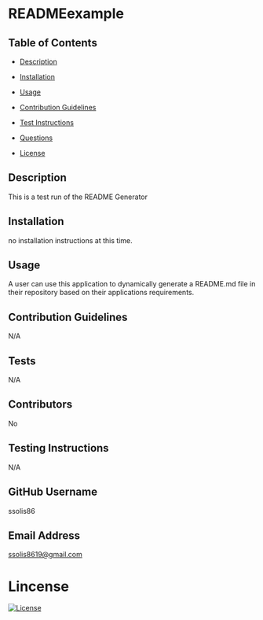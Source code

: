 # **READMEexample**
    
## Table of Contents
    
 *  [Description](#description)
    
 *  [Installation](#installation)
    
 *  [Usage](#usage)
    
 *  [Contribution Guidelines](#guidelines)
    
 *  [Test Instructions](#test)
    
 *  [Questions](#questionOne)
    
 *  [License](#license)
    
## Description
    
 This is a test run of the README Generator
    
## Installation
    
 no installation instructions at this time.
    
## Usage
    
 A user can use this application to dynamically generate a README.md file in their repository based on their applications requirements.
    
## Contribution Guidelines
    
 N/A
    
## Tests
    
 N/A
    
## Contributors
    
 No
    
## Testing Instructions
    
 N/A
    
## GitHub Username
    
 ssolis86
    
## Email Address
    
 ssolis8619@gmail.com
    
# Lincense
    
 [![License](https://img.shields.io/badge/License-Apache%202.0-blue.svg)](https://opensource.org/licenses/Apache-2.0)
    
 

  